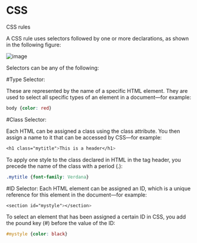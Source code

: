 # CSS
CSS rules

A CSS rule uses selectors followed by one or more declarations, as shown in the following figure:

![image](https://cloud.githubusercontent.com/assets/7290124/23862868/74ccffb0-080e-11e7-91be-4cf558e72fa8.png)

Selectors can be any of the following:

#Type Selector:

These are represented by the name of a specific HTML element. They are used
to select all specific types of an element in a document—for example:
```CSS
body {color: red}
```
#Class Selector:

Each HTML can be assigned a class using the class attribute. You then assign
a name to it that can be accessed by CSS—for example:
```CSS
<h1 class="mytitle">This is a header</h1>
```
To apply one style to the class declared in HTML in the tag header, you precede the name of the class
with a period (.):
```CSS
.mytitle {font-family: Verdana}
```
#ID Selector:
Each HTML element can be assigned an ID, which is a unique reference for this
element in the document—for example:
```CSS
<section id="mystyle"></section>
```
To select an element that has been assigned a certain ID in CSS, you add the pound key (#) before the
value of the ID:
```CSS
#mystyle {color: black}
```
